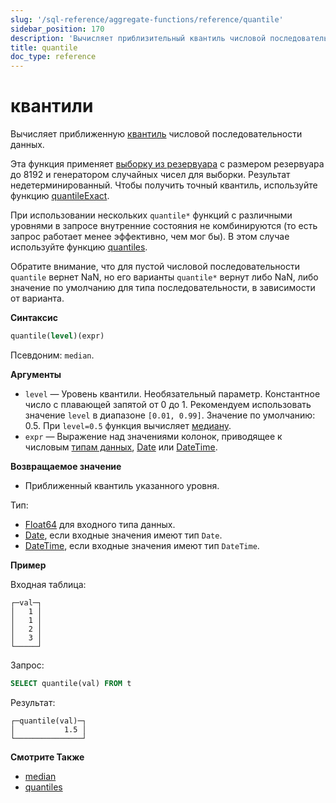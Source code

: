```yaml
---
slug: '/sql-reference/aggregate-functions/reference/quantile'
sidebar_position: 170
description: 'Вычисляет приблизительный квантиль числовой последовательности данных.'
title: quantile
doc_type: reference
---
```

# квантили

Вычисляет приближенную [квантиль](https://en.wikipedia.org/wiki/Quantile) числовой последовательности данных.

Эта функция применяет [выборку из резервуара](https://en.wikipedia.org/wiki/Reservoir_sampling) с размером резервуара до 8192 и генератором случайных чисел для выборки. Результат недетерминированный. Чтобы получить точный квантиль, используйте функцию [quantileExact](/sql-reference/aggregate-functions/reference/quantileexact#quantileexact).

При использовании нескольких `quantile*` функций с различными уровнями в запросе внутренние состояния не комбинируются (то есть запрос работает менее эффективно, чем мог бы). В этом случае используйте функцию [quantiles](../../../sql-reference/aggregate-functions/reference/quantiles.md#quantiles).

Обратите внимание, что для пустой числовой последовательности `quantile` вернет NaN, но его варианты `quantile*` вернут либо NaN, либо значение по умолчанию для типа последовательности, в зависимости от варианта.

**Синтаксис**

```sql
quantile(level)(expr)
```

Псевдоним: `median`.

**Аргументы**

- `level` — Уровень квантили. Необязательный параметр. Константное число с плавающей запятой от 0 до 1. Рекомендуем использовать значение `level` в диапазоне `[0.01, 0.99]`. Значение по умолчанию: 0.5. При `level=0.5` функция вычисляет [медиану](https://en.wikipedia.org/wiki/Median).
- `expr` — Выражение над значениями колонок, приводящее к числовым [типам данных](/sql-reference/data-types), [Date](/sql-reference/data-types/date) или [DateTime](/sql-reference/data-types/datetime).

**Возвращаемое значение**

- Приближенный квантиль указанного уровня.

Тип:

- [Float64](/sql-reference/data-types/float) для входного типа данных.
- [Date](/sql-reference/data-types/date), если входные значения имеют тип `Date`.
- [DateTime](/sql-reference/data-types/datetime), если входные значения имеют тип `DateTime`.

**Пример**

Входная таблица:

```text
┌─val─┐
│   1 │
│   1 │
│   2 │
│   3 │
└─────┘
```

Запрос:

```sql
SELECT quantile(val) FROM t
```

Результат:

```text
┌─quantile(val)─┐
│           1.5 │
└───────────────┘
```

**Смотрите Также**

- [median](/sql-reference/aggregate-functions/reference/median)
- [quantiles](/sql-reference/aggregate-functions/reference/quantiles#quantiles)